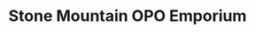 ---
title: "Stone Mountain OPO Emporium"
url: /stone-mountain/stone-mountain-opo-emporium/
shop: antiques
---